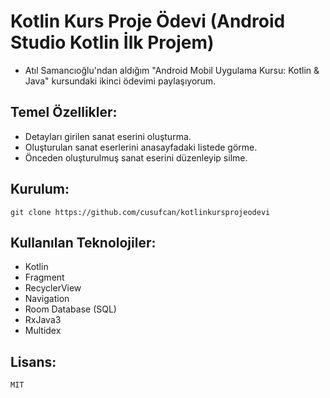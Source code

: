 # Kotlin Kurs Proje Ödevi (Android Studio Kotlin İlk Projem)

+ Atıl Samancıoğlu'ndan aldığım "Android Mobil Uygulama Kursu: Kotlin & Java" kursundaki ikinci ödevimi paylaşıyorum.

## Temel Özellikler:

+ Detayları girilen sanat eserini oluşturma.
+ Oluşturulan sanat eserlerini anasayfadaki listede görme.
+ Önceden oluşturulmuş sanat eserini düzenleyip silme.

## Kurulum:

    git clone https://github.com/cusufcan/kotlinkursprojeodevi

## Kullanılan Teknolojiler:

+ Kotlin
+ Fragment
+ RecyclerView
+ Navigation
+ Room Database (SQL)
+ RxJava3
+ Multidex

## Lisans:

    MIT
